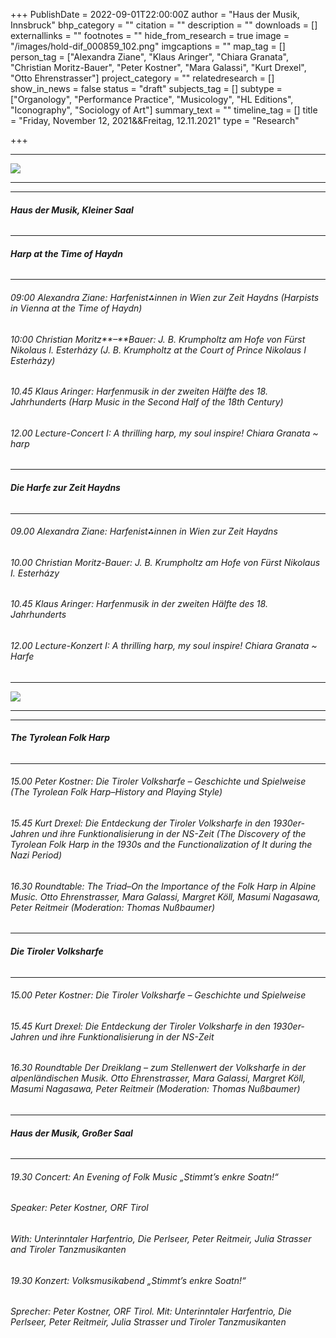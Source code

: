 +++
PublishDate = 2022-09-01T22:00:00Z
author = "Haus der Musik, Innsbruck"
bhp_category = ""
citation = ""
description = ""
downloads = []
externallinks = ""
footnotes = ""
hide_from_research = true
image = "/images/hold-dif_000859_102.png"
imgcaptions = ""
map_tag = []
person_tag = ["Alexandra Ziane", "Klaus Aringer", "Chiara Granata", "Christian Moritz-Bauer", "Peter Kostner", "Mara Galassi", "Kurt Drexel", "Otto Ehrenstrasser"]
project_category = ""
relatedresearch = []
show_in_news = false
status = "draft"
subjects_tag = []
subtype = ["Organology", "Performance Practice", "Musicology", "HL Editions", "Iconography", "Sociology of Art"]
summary_text = ""
timeline_tag = []
title = "Friday, November 12, 2021&&Freitag, 12.11.2021"
type = "Research"

+++
***

![](/images/hold-dif_000859_102.png)

***

***

###### **Haus der Musik, Kleiner Saal**

***

###### **Harp at the Time of Haydn**

***

###### 09:00 <span id="person_tag">Alexandra Ziane</span>: Harfenist⁂innen in Wien zur Zeit Haydns (Harpists in Vienna at the Time of Haydn)

###### 10:00 <span id="person_tag">Christian Moritz**–**Bauer</span>: J. B. Krumpholtz am Hofe von Fürst Nikolaus I. Esterházy (J. B. Krumpholtz at the Court of Prince Nikolaus I Esterházy)

###### 10.45 <span id="person_tag">Klaus Aringer</span>: Harfenmusik in der zweiten Hälfte des 18. Jahrhunderts (Harp Music in the Second Half of the 18th Century)

###### 12.00 Lecture-Concert I: _A thrilling harp, my soul inspire!_ <span id="person_tag">Chiara Granata</span> \~ harp

***

###### **Die Harfe zur Zeit Haydns**

***

###### 09.00 Alexandra Ziane: Harfenist⁂innen in Wien zur Zeit Haydns

###### 10.00 Christian Moritz-Bauer: J. B. Krumpholtz am Hofe von Fürst Nikolaus I. Esterházy

###### 10.45 Klaus Aringer: Harfenmusik in der zweiten Hälfte des 18. Jahrhunderts

###### 12.00 Lecture-Konzert I: _A thrilling harp, my soul inspire!_ Chiara Granata \~ Harfe

***

![](/images/dif_000859_90.jpg)

***

***

###### **The Tyrolean Folk Harp**

***

###### 15.00 <span id="person_tag">Peter Kostner</span>: Die Tiroler Volksharfe – Geschichte und Spielweise (The Tyrolean Folk Harp–History and Playing Style)

###### 15.45 <span id="person_tag">Kurt Drexel</span>: Die Entdeckung der Tiroler Volksharfe in den 1930er-Jahren und ihre Funktionalisierung in der NS-Zeit (The Discovery of the Tyrolean Folk Harp in the 1930s and the Functionalization of It during the Nazi Period)

###### 16.30 Roundtable: The Triad–On the Importance of the Folk Harp in Alpine Music. <span id="person_tag">Otto Ehrenstrasser</span>, <span id="person_tag">Mara Galassi</span>, Margret Köll, Masumi Nagasawa, Peter Reitmeir (Moderation: Thomas Nußbaumer)

***

###### **Die Tiroler Volksharfe**

***

###### 15.00 Peter Kostner: Die Tiroler Volksharfe – Geschichte und Spielweise

###### 15.45 Kurt Drexel: Die Entdeckung der Tiroler Volksharfe in den 1930er-Jahren und ihre Funktionalisierung in der NS-Zeit

###### 16.30 Roundtable Der Dreiklang – zum Stellenwert der Volksharfe in der alpenländischen Musik. Otto Ehrenstrasser, Mara Galassi, Margret Köll, Masumi Nagasawa, Peter Reitmeir (Moderation: Thomas Nußbaumer)

***

###### **Haus der Musik, Großer Saal**

***

###### 19.30 Concert: An Evening of Folk Music _„Stimmt’s enkre Soatn!“_

###### Speaker: Peter Kostner, ORF Tirol

###### With: Unterinntaler Harfentrio, Die Perlseer, Peter Reitmeir, Julia Strasser and Tiroler Tanzmusikanten

###### 19.30 Konzert: Volksmusikabend _„Stimmt’s enkre Soatn!“_

###### Sprecher: Peter Kostner, ORF Tirol. Mit: Unterinntaler Harfentrio, Die Perlseer, Peter Reitmeir, Julia Strasser und Tiroler Tanzmusikanten